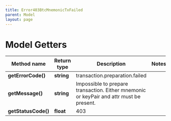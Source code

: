```yaml
---
title: Error403BtcMnemonicTxFailed
parent: Model
layout: page
---
```


# Model Getters

Method name | Return type | Description | Notes
------------ | ------------- | ------------- | -------------
**getErrorCode()** | **string** | transaction.preparation.failed |
**getMessage()** | **string** | Impossible to prepare transaction. Either mnemonic or keyPair and attr must be present. |
**getStatusCode()** | **float** | 403 |

